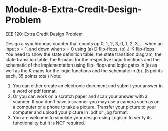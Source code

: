 # Module-8-Extra-Credit-Design-Problem

EEE 120: Extra Credit Design Problem

Design a synchronous counter that counts up 0, 1, 2, 3, 0, 1, 2, 3, ... when an input x = 1, and
down when x = 0 using
(a) D flip-flops.
(b) J-K flip-flops.
You need to show the state definition table, the state transition diagram, the state transition table,
the K-maps for the respective logic functions and the schematic of the implementation using flip-
flops and logic gates in (a) as well as the K-maps for the logic functions and the schematic in (b).
(5 points each, 35 points total)
Note:
1) You can either create an electronic document and submit your answer in a word or
pdf format.
2) Or you can work on a scratch paper and scan your answer with a scanner. If you don't
have a scanner you may use a camera such as on a computer or a phone to take a
picture. Transfer your picture to your computer and upload your picture in .pdf
or .jpg format.
3) You are welcome to simulate your design using Logisim to verify its functionality but
it is NOT required.
